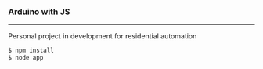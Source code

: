 ### Arduino with JS
-----

Personal project in development for residential automation

```bash
$ npm install
$ node app
```
